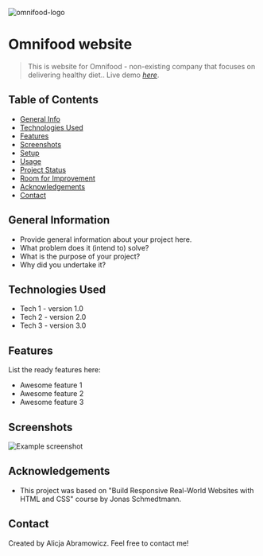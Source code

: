 ![omnifood-logo](https://github.com/RosylnAmary/Omnifoodproject/assets/143021942/27722b82-1a38-4a14-a347-a6349595cba9)

# Omnifood website
> This is website for Omnifood - non-existing company that focuses on delivering healthy diet..
> Live demo [_here_](https://omnifood-ala.netlify.app/).

## Table of Contents
* [General Info](#general-information)
* [Technologies Used](#technologies-used)
* [Features](#features)
* [Screenshots](#screenshots)
* [Setup](#setup)
* [Usage](#usage)
* [Project Status](#project-status)
* [Room for Improvement](#room-for-improvement)
* [Acknowledgements](#acknowledgements)
* [Contact](#contact)
<!-- * [License](#license) -->


## General Information
- Provide general information about your project here.
- What problem does it (intend to) solve?
- What is the purpose of your project?
- Why did you undertake it?
<!-- You don't have to answer all the questions - just the ones relevant to your project. -->


## Technologies Used
- Tech 1 - version 1.0
- Tech 2 - version 2.0
- Tech 3 - version 3.0


## Features
List the ready features here:
- Awesome feature 1
- Awesome feature 2
- Awesome feature 3


## Screenshots
![Example screenshot](./img/screenshot.png)
<!-- If you have screenshots you'd like to share, include them here. -->


## Acknowledgements
- This project was based on "Build Responsive Real-World Websites with HTML and CSS" course by Jonas Schmedtmann.


## Contact
Created by Alicja Abramowicz. Feel free to contact me!
